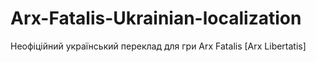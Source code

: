 # Arx-Fatalis-Ukrainian-localization
Неофіційний український переклад для гри  Arx Fatalis  [Arx Libertatis]
